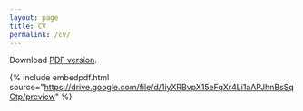```yaml
---
layout: page
title: CV
permalink: /cv/
---
```


Download [PDF version](pdfs/CV_Paraskevopoulos.pdf).

{% include embedpdf.html source="https://drive.google.com/file/d/1iyXRBvpX15eFqXr4Li1aAPJhnBsSqCtp/preview" %}
